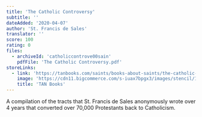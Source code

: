 ```yaml
---
title: 'The Catholic Controversy'
subtitle: ''
dateAdded: '2020-04-07'
author: 'St. Francis de Sales'
translator: ''
score: 100
rating: 0
files:
  - archiveId: 'catholiccontrove00sain'
    pdfFile: 'The Catholic Controversy.pdf'
storeLinks:
  - link: 'https://tanbooks.com/saints/books-about-saints/the-catholic-controversy-a-defense-of-the-faith/'
    image: 'https://cdn11.bigcommerce.com/s-iuax7bpgx3/images/stencil/1280x1280/products/2362/1185/The-Catholic-Controversy-A-Defense-of-the-Faith-cover-1077__98804.1595444579.jpg?c=1'
    title: 'TAN Books'
---
```


A compilation of the tracts that St. Francis de Sales anonymously wrote over 4 years that converted over 70,000 Protestants back to Catholicism.
